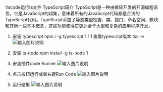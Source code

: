 Vscode运行ts文件
TypeScript简介
TypeScript是一种由微软开发的开源编程语言，它是JavaScript的超集，意味着所有的JavaScript代码都是合法的TypeScript代码。TypeScript添加了静态类型检查、类、接口、命名空间、模块和其他一些基本概念，这些功能使得它更适合于大型和复杂的应用程序开发。

1. 安装 typescript
 npm i -g typescript
1
1.1 查看typescript版本
tsc -v
![输入图片说明](https://foruda.gitee.com/images/1715076215933839860/97d58c82_1510958.png "屏幕截图")


2. 安装 ts-node
npm install -g ts-node
1
3. 安装插件code Runner
![输入图片说明](https://foruda.gitee.com/images/1715076235570975563/6c6c169b_1510958.png "屏幕截图")

4. 点击按钮运行或者右键Run Code
![输入图片说明](https://foruda.gitee.com/images/1715076246783243417/6777ef9e_1510958.png "屏幕截图")

5. 运行结果
![输入图片说明](https://foruda.gitee.com/images/1715076254170993009/2d003616_1510958.png "屏幕截图")